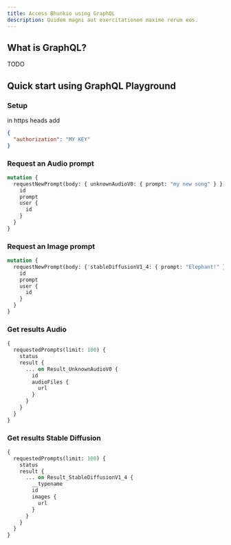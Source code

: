 ```yaml
---
title: Access Bhunkio using GraphQL
description: Quidem magni aut exercitationem maxime rerum eos.
---
```


## What is GraphQL?

TODO

## Quick start using GraphQL Playground

### Setup

in https heads add

```json
{
  "authorization": "MY KEY"
}
```

### Request an Audio prompt

```graphql
mutation {
  requestNewPrompt(body: { unknownAudioV0: { prompt: "my new song" } }) {
    id
    prompt
    user {
      id
    }
  }
}
```

### Request an Image prompt

```graphql
mutation {
  requestNewPrompt(body: { stableDiffusionV1_4: { prompt: "Elephant!" } }) {
    id
    prompt
    user {
      id
    }
  }
}
```

### Get results Audio

```graphql
{
  requestedPrompts(limit: 100) {
    status
    result {
      ... on Result_UnknownAudioV0 {
        id
        audioFiles {
          url
        }
      }
    }
  }
}
```

### Get results Stable Diffusion

```graphql
{
  requestedPrompts(limit: 100) {
    status
    result {
      ... on Result_StableDiffusionV1_4 {
        __typename
        id
        images {
          url
        }
      }
    }
  }
}
```
